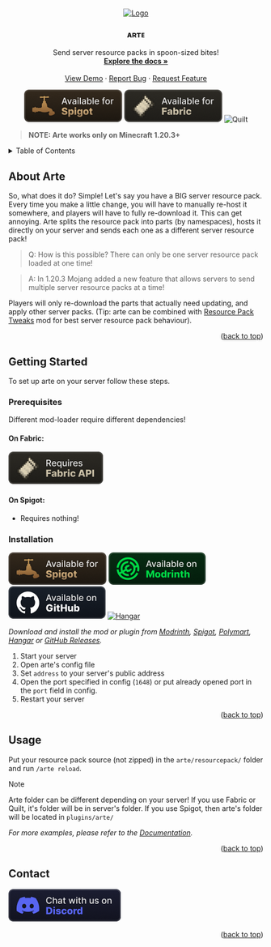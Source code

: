 <a name="readme-top"></a>



<!-- PROJECT SHIELDS -->
<!--
*** I'm using markdown "reference style" links for readability.
*** Reference links are enclosed in brackets [ ] instead of parentheses ( ).
*** See the bottom of this document for the declaration of the reference variables
*** for contributors-url, forks-url, etc. This is an optional, concise syntax you may use.
*** https://www.markdownguide.org/basic-syntax/#reference-style-links
-->



<!-- PROJECT LOGO -->
<br />
<div align="center">
  <a href="https://github.com/TheGridSMP/arte">
    <img src="https://raw.githubusercontent.com/TheGridSMP/arte/main/images/logo-upscaled.png" alt="Logo" width="96" height="96">
  </a>

  <h3 align="center">ᴀʀᴛᴇ</h3>

  <p align="center">
    Send server resource packs in spoon-sized bites!
    <br />
    <a href="https://thegridsmp.github.io/projects/"><strong>Explore the docs »</strong></a>
    <br />
    <br />
    <a href="https://github.com/TheGridSMP/arte">View Demo</a>
    ·
    <a href="https://github.com/TheGridSMP/arte/issues">Report Bug</a>
    ·
    <a href="https://github.com/TheGridSMP/arte/issues">Request Feature</a>
  </p>

  ![Spigot][spigot-shield]
  ![Fabric][fabric-shield]
  ![Quilt][quilt-shield]
</div>

> **NOTE: Arte works only on Minecraft 1.20.3+**

<!-- TABLE OF CONTENTS -->
<details>
  <summary>Table of Contents</summary>
  <ol>
    <li>
      <a href="#about-the-project">About Arte</a>
    </li>
    <li>
      <a href="#getting-started">Getting Started</a>
      <ul>
        <li><a href="#prerequisites">Prerequisites</a></li>
        <li><a href="#installation">Installation</a></li>
      </ul>
    </li>
    <li><a href="#usage">Usage</a></li>
    <li><a href="#contact">Contact</a></li>
  </ol>
</details>



<!-- ABOUT THE PROJECT -->
## About Arte

<!--[![Arte Speed Comparison][speed-comparison]][github-url]-->

So, what does it do? Simple! Let's say you have a BIG server resource pack.
Every time you make a little change, you will have to manually re-host it somewhere, and players will have to fully re-download it.
This can get annoying. Arte splits the resource pack into parts (by namespaces), hosts it directly on your server
and sends each one as a different server resource pack!
> Q: How is this possible? There can only be one server resource pack loaded at one time!

> A: In 1.20.3 Mojang added a new feature that allows servers to send multiple server resource packs at a time! 

Players will only re-download the parts that actually need updating, and apply other server packs.
(Tip: arte can be combined with [Resource Pack Tweaks][rptweaks-url] mod for best server resource pack behaviour).


<p align="right">(<a href="#readme-top">back to top</a>)</p>



<!-- GETTING STARTED -->
## Getting Started

To set up arte on your server follow these steps.

### Prerequisites

Different mod-loader require different dependencies!
#### On Fabric:
[![Requires Fabric API][fabric-api-shield]][fabric-api-url]

#### On Spigot:
* Requires nothing!

### Installation
[![Spigot][spigot-shield]][spigot-url]
[![Modrinth][modrinth-shield]][modrinth-url]
[![GitHub][github-shield]][github-url]
[![Hangar][hangar-shield]][hangar-url]

_Download and install the mod or plugin from [Modrinth][modrinth-url], [Spigot][spigot-url], [Polymart][polymart-url], [Hangar][hangar-url] or [GitHub Releases][github-releases-url]._

1. Start your server
2. Open arte's config file
3. Set `address` to your server's public address
4. Open the port specified in config (`1648`) or put already opened port in the `port` field in config.
5. Restart your server

<p align="right">(<a href="#readme-top">back to top</a>)</p>



<!-- USAGE EXAMPLES -->
## Usage

Put your resource pack source (not zipped) in the `arte/resourcepack/` folder and run `/arte reload`.
> [!NOTE]  
> Arte folder can be different depending on your server! If you use Fabric or Quilt, it's folder will be in server's folder.
> If you use Spigot, then arte's folder will be located in `plugins/arte/`

_For more examples, please refer to the [Documentation](https://thegridsmp.github.io/projects/)._

<p align="right">(<a href="#readme-top">back to top</a>)</p>



<!-- CONTACT -->
## Contact

[![Discord][discord-shield]][discord-url]

<p align="right">(<a href="#readme-top">back to top</a>)</p>



<!-- MARKDOWN LINKS & IMAGES -->
<!-- https://www.markdownguide.org/basic-syntax/#reference-style-links -->
[modrinth-shield]: https://raw.githubusercontent.com/intergrav/devins-badges/v3/assets/cozy/available/modrinth_64h.png
[modrinth-url]: https://modrinth.com/mod/arte
[spigot-shield]: https://raw.githubusercontent.com/intergrav/devins-badges/v3/assets/cozy/supported/spigot_64h.png
[spigot-url]: https://example.com
[fabric-shield]: https://raw.githubusercontent.com/intergrav/devins-badges/v3/assets/cozy/supported/fabric_64h.png
[quilt-shield]: https://raw.githubusercontent.com/intergrav/devins-badges/v3/assets/cozy/supported/quilt_64h.png
[polymart-shield]: https://raw.githubusercontent.com/intergrav/devins-badges/v3/assets/cozy/available/polymart_64h.png
[polymart-url]: https://example.com
[hangar-shield]: https://raw.githubusercontent.com/intergrav/devins-badges/v3/assets/cozy/available/hangar_64h.png
[hangar-url]: https://example.com
[discord-shield]: https://raw.githubusercontent.com/intergrav/devins-badges/v3/assets/cozy/social/discord-plural_64h.png
[discord-url]: https://discord.gg/CvSkNeQ9uj
[github-shield]: https://raw.githubusercontent.com/intergrav/devins-badges/v3/assets/cozy/available/github_64h.png
[github-url]: https://github.com/TheGridSMP/arte
[github-issues-url]: https://github.com/TheGridSMP/arte/issues
[github-releases-url]: https://github.com/TheGridSMP/arte/releases
[fabric-api-shield]: https://raw.githubusercontent.com/intergrav/devins-badges/v3/assets/cozy/requires/fabric-api_64h.png
[fabric-api-url]: https://modrinth.com/mod/fabric-api
[rptweaks-url]: https://modrinth.com/mod/resource-pack-tweaks
[communis-url]: https://github.com/TheGridSMP/communis
[speed-comparison]: images/speed-comparison.gif
